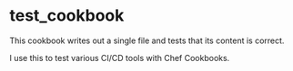 # test_cookbook

This cookbook writes out a single file and tests that its content is correct.

I use this to test various CI/CD tools with Chef Cookbooks.

